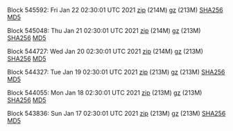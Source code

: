 Block 545592: Fri Jan 22 02:30:01 UTC 2021 [zip](https://files.01coin.io/mainnet/2021-01-22/bootstrap.dat.zip) (214M) [gz](https://files.01coin.io/mainnet/2021-01-22/bootstrap.dat.tar.gz) (213M) [SHA256](https://files.01coin.io/mainnet/2021-01-22/sha256.txt) [MD5](https://files.01coin.io/mainnet/2021-01-22/md5.txt)

Block 545048: Thu Jan 21 02:30:01 UTC 2021 [zip](https://files.01coin.io/mainnet/2021-01-21/bootstrap.dat.zip) (214M) [gz](https://files.01coin.io/mainnet/2021-01-21/bootstrap.dat.tar.gz) (213M) [SHA256](https://files.01coin.io/mainnet/2021-01-21/sha256.txt) [MD5](https://files.01coin.io/mainnet/2021-01-21/md5.txt)

Block 544727: Wed Jan 20 02:30:01 UTC 2021 [zip](https://files.01coin.io/mainnet/2021-01-20/bootstrap.dat.zip) (214M) [gz](https://files.01coin.io/mainnet/2021-01-20/bootstrap.dat.tar.gz) (213M) [SHA256](https://files.01coin.io/mainnet/2021-01-20/sha256.txt) [MD5](https://files.01coin.io/mainnet/2021-01-20/md5.txt)

Block 544327: Tue Jan 19 02:30:01 UTC 2021 [zip](https://files.01coin.io/mainnet/2021-01-19/bootstrap.dat.zip) (213M) [gz](https://files.01coin.io/mainnet/2021-01-19/bootstrap.dat.tar.gz) (213M) [SHA256](https://files.01coin.io/mainnet/2021-01-19/sha256.txt) [MD5](https://files.01coin.io/mainnet/2021-01-19/md5.txt)

Block 544055: Mon Jan 18 02:30:01 UTC 2021 [zip](https://files.01coin.io/mainnet/2021-01-18/bootstrap.dat.zip) (213M) [gz](https://files.01coin.io/mainnet/2021-01-18/bootstrap.dat.tar.gz) (213M) [SHA256](https://files.01coin.io/mainnet/2021-01-18/sha256.txt) [MD5](https://files.01coin.io/mainnet/2021-01-18/md5.txt)

Block 543836: Sun Jan 17 02:30:01 UTC 2021 [zip](https://files.01coin.io/mainnet/2021-01-17/bootstrap.dat.zip) (213M) [gz](https://files.01coin.io/mainnet/2021-01-17/bootstrap.dat.tar.gz) (213M) [SHA256](https://files.01coin.io/mainnet/2021-01-17/sha256.txt) [MD5](https://files.01coin.io/mainnet/2021-01-17/md5.txt)
